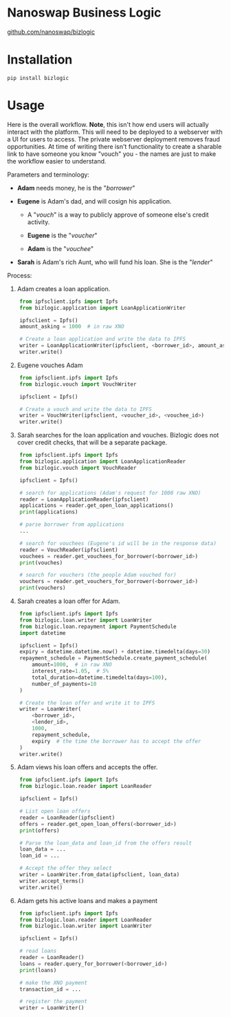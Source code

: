 # Nanoswap Business Logic

[github.com/nanoswap/bizlogic](https://github.com/nanoswap/bizlogic)

# Installation

```
pip install bizlogic
```

# Usage

Here is the overall workflow. **Note**, this isn't how end users will actually interact with the platform. This will need to be deployed to a webserver with a UI for users to access. The private webserver deployment removes fraud opportunities. At time of writing there isn't functionality to create a sharable link to have someone you know "vouch" you - the names are just to make the workflow easier to understand.

Parameters and terminology:  

 - **Adam** needs money, he is the "*borrower*"  

 - **Eugene** is Adam's dad, and will cosign his application.  

   - A "*vouch*" is a way to publicly approve of someone else's credit activity.  

   - **Eugene** is the "*voucher*"  

   - **Adam** is the "*vouchee*"  

 - **Sarah** is Adam's rich Aunt, who will fund his loan. She is the "*lender*"  
 

Process:  

1. Adam creates a loan application.

```py
    from ipfsclient.ipfs import Ipfs
    from bizlogic.application import LoanApplicationWriter

    ipfsclient = Ipfs()
    amount_asking = 1000  # in raw XNO

    # Create a loan application and write the data to IPFS
    writer = LoanApplicationWriter(ipfsclient, <borrower_id>, amount_asking)
    writer.write()
```

2. Eugene vouches Adam

```py
    from ipfsclient.ipfs import Ipfs
    from bizlogic.vouch import VouchWriter

    ipfsclient = Ipfs()

    # Create a vouch and write the data to IPFS
    writer = VouchWriter(ipfsclient, <voucher_id>, <vouchee_id>)
    writer.write()
```

3. Sarah searches for the loan application and vouches. Bizlogic does not cover credit checks, that will be a separate package.

```py
    from ipfsclient.ipfs import Ipfs
    from bizlogic.application import LoanApplicationReader
    from bizlogic.vouch import VouchReader

    ipfsclient = Ipfs()

    # search for applications (Adam's request for 1000 raw XNO)
    reader = LoanApplicationReader(ipfsclient)
    applications = reader.get_open_loan_applications()
    print(applications)

    # parse borrower from applications
    ...

    # search for vouchees (Eugene's id will be in the response data)
    reader = VouchReader(ipfsclient)
    vouchees = reader.get_vouchees_for_borrower(<borrower_id>)
    print(vouches)

    # search for vouchers (the people Adam vouched for)
    vouchers = reader.get_vouchers_for_borrower(<borrower_id>)
    print(vouchers)
```

4. Sarah creates a loan offer for Adam.

```py
    from ipfsclient.ipfs import Ipfs
    from bizlogic.loan.writer import LoanWriter
    from bizlogic.loan.repayment import PaymentSchedule
    import datetime

    ipfsclient = Ipfs()
    expiry = datetime.datetime.now() + datetime.timedelta(days=30)
    repayment_schedule = PaymentSchedule.create_payment_schedule(
        amount=1000,  # in raw XNO
        interest_rate=1.05,  # 5%
        total_duration=datetime.timedelta(days=100),
        number_of_payments=10
    )

    # Create the loan offer and write it to IPFS
    writer = LoanWriter(
        <borrower_id>,
        <lender_id>,
        1000,
        repayment_schedule,
        expiry  # the time the borrower has to accept the offer
    )
    writer.write()
```

5. Adam views his loan offers and accepts the offer.

```py
    from ipfsclient.ipfs import Ipfs
    from bizlogic.loan.reader import LoanReader

    ipfsclient = Ipfs()

    # List open loan offers
    reader = LoanReader(ipfsclient)
    offers = reader.get_open_loan_offers(<borrower_id>)
    print(offers)

    # Parse the loan_data and loan_id from the offers result
    loan_data = ...
    loan_id = ...

    # Accept the offer they select
    writer = LoanWriter.from_data(ipfsclient, loan_data)
    writer.accept_terms()
    writer.write()
```

6. Adam gets his active loans and makes a payment

```py
    from ipfsclient.ipfs import Ipfs
    from bizlogic.loan.reader import LoanReader
    from bizlogic.loan.writer import LoanWriter

    ipfsclient = Ipfs()

    # read loans
    reader = LoanReader()
    loans = reader.query_for_borrower(<borrower_id>)
    print(loans)

    # make the XNO payment
    transaction_id = ...

    # register the payment
    writer = LoanWriter()
```
